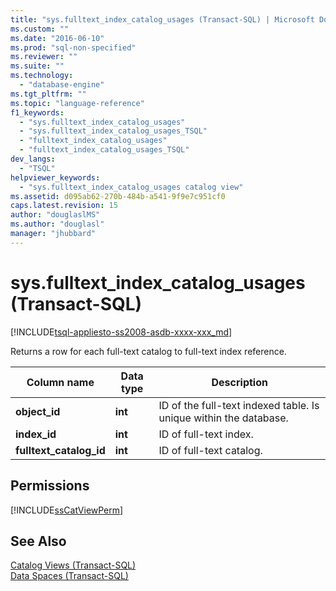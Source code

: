 ```yaml
---
title: "sys.fulltext_index_catalog_usages (Transact-SQL) | Microsoft Docs"
ms.custom: ""
ms.date: "2016-06-10"
ms.prod: "sql-non-specified"
ms.reviewer: ""
ms.suite: ""
ms.technology: 
  - "database-engine"
ms.tgt_pltfrm: ""
ms.topic: "language-reference"
f1_keywords: 
  - "sys.fulltext_index_catalog_usages"
  - "sys.fulltext_index_catalog_usages_TSQL"
  - "fulltext_index_catalog_usages"
  - "fulltext_index_catalog_usages_TSQL"
dev_langs: 
  - "TSQL"
helpviewer_keywords: 
  - "sys.fulltext_index_catalog_usages catalog view"
ms.assetid: d095ab62-270b-484b-a541-9f9e7c951cf0
caps.latest.revision: 15
author: "douglaslMS"
ms.author: "douglasl"
manager: "jhubbard"
---
```

# sys.fulltext_index_catalog_usages (Transact-SQL)
[!INCLUDE[tsql-appliesto-ss2008-asdb-xxxx-xxx_md](../../includes/tsql-appliesto-ss2008-asdb-xxxx-xxx-md.md)]

  Returns a row for each full-text catalog to full-text index reference.    
 
|Column name|Data type|Description|  
|-----------------|---------------|-----------------|  
|**object_id**|**int**|ID of the full-text indexed table. Is unique within the database.|  
|**index_id**|**int**|ID of full-text index.|  
|**fulltext_catalog_id**|**int**|ID of full-text catalog.|  
  
## Permissions  
 [!INCLUDE[ssCatViewPerm](../../includes/sscatviewperm-md.md)]  
  
## See Also  
 [Catalog Views &#40;Transact-SQL&#41;](../../relational-databases/system-catalog-views/catalog-views-transact-sql.md)   
 [Data Spaces &#40;Transact-SQL&#41;](../../relational-databases/system-catalog-views/data-spaces-transact-sql.md)  
  
  